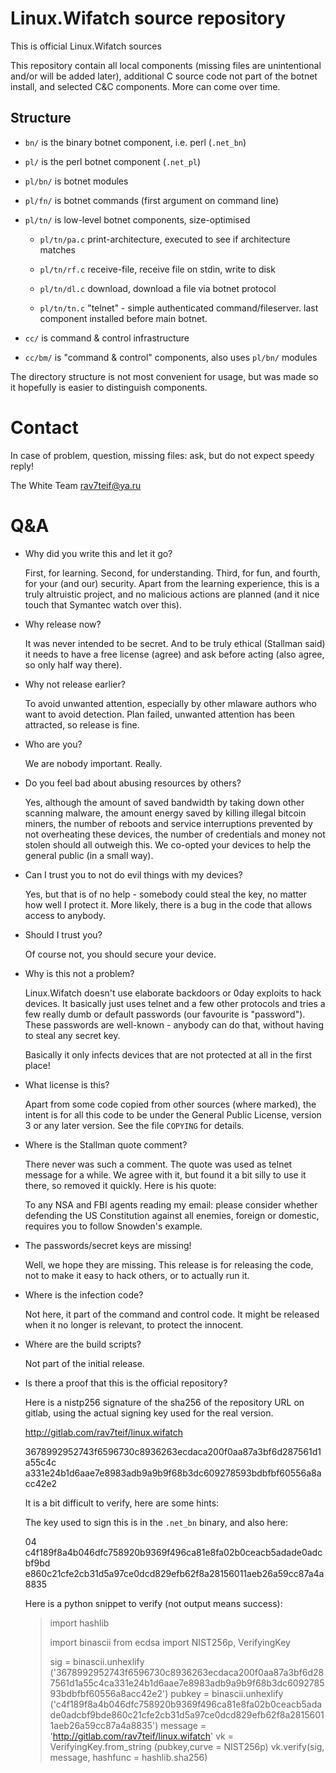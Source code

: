 # Linux.Wifatch source repository

This is official Linux.Wifatch sources

This repository contain all local components (missing files are
unintentional and/or will be added later), additional C source code not
part of the botnet install, and selected C&C components. More can come
over time.

## Structure

* `bn/` is the binary botnet component, i.e. perl (`.net_bn`)

* `pl/` is the perl botnet component (`.net_pl`)

* `pl/bn/` is botnet modules

* `pl/fn/` is botnet commands (first argument on command line)

* `pl/tn/` is low-level botnet components, size-optimised

   * `pl/tn/pa.c` print-architecture, executed to see if architecture matches

   * `pl/tn/rf.c` receive-file, receive file on stdin, write to disk

   * `pl/tn/dl.c` download, download a file via botnet protocol

   * `pl/tn/tn.c` "telnet" - simple authenticated command/fileserver. last
     component installed before main botnet.

* `cc/` is command & control infrastructure

* `cc/bm/` is "command & control" components, also uses `pl/bn/` modules

The directory structure is not most convenient for usage, but was made so it hopefully
is easier to distinguish components.

# Contact

In case of problem, question, missing files: ask, but do not expect speedy
reply!

The White Team <rav7teif@ya.ru>

# Q&A

* Why did you write this and let it go?

  First, for learning. Second, for understanding. Third, for fun, and
  fourth, for your (and our) security. Apart from the learning experience,
  this is a truly altruistic project, and no malicious actions are planned
  (and it nice touch that Symantec watch over this).

* Why release now?

  It was never intended to be secret. And to be truly ethical (Stallman
  said) it needs to have a free license (agree) and ask before acting (also
  agree, so only half way there).

* Why not release earlier?

  To avoid unwanted attention, especially by other mlaware authors who want
  to avoid detection. Plan failed, unwanted attention has been attracted, so
  release is fine.

* Who are you?

  We are nobody important. Really.

* Do you feel bad about abusing resources by others?

  Yes, although the amount of saved bandwidth by taking down other
  scanning malware, the amount energy saved by killing illegal bitcoin
  miners, the number of reboots and service interruptions prevented by
  not overheating these devices, the number of credentials and money not
  stolen should all outweigh this. We co-opted your devices to help the
  general public (in a small way).

* Can I trust you to not do evil things with my devices?

  Yes, but that is of no help - somebody could steal the key, no matter
  how well I protect it. More likely, there is a bug in the code that
  allows access to anybody.

* Should I trust you?

  Of course not, you should secure your device.

* Why is this not a problem?

  Linux.Wifatch doesn't use elaborate backdoors or 0day exploits to
  hack devices. It basically just uses telnet and a few other protocols
  and tries a few really dumb or default passwords (our favourite is
  "password"). These passwords are well-known - anybody can do that,
  without having to steal any secret key.

  Basically it only infects devices that are not protected at all in the
  first place!

* What license is this?

  Apart from some code copied from other sources (where marked), the intent
  is for all this code to be under the General Public License, version 3 or
  any later version. See the file `COPYING` for details.

* Where is the Stallman quote comment?

  There never was such a comment. The quote was used as telnet message for
  a while. We agree with it, but found it a bit silly to use it there, so
  removed it quickly. Here is his quote:

  To any NSA and FBI agents reading my email: please consider
  whether defending the US Constitution against all enemies,
  foreign or domestic, requires you to follow Snowden's example.

* The passwords/secret keys are missing!

  Well, we hope they are missing. This release is for releasing the code,
  not to make it easy to hack others, or to actually run it.

* Where is the infection code?

  Not here, it part of the command and control code. It might be released
  when it no longer is relevant, to protect the innocent.

* Where are the build scripts?

  Not part of the initial release.

* Is there a proof that this is the official repository?

  Here is a nistp256 signature of the sha256 of the repository URL on
  gitlab, using the actual signing key used for the real version.

  http://gitlab.com/rav7teif/linux.wifatch

  3678992952743f6596730c8936263ecdaca200f0aa87a3bf6d287561d1a55c4c
  a331e24b1d6aae7e8983adb9a9b9f68b3dc609278593bdbfbf60556a8acc42e2

  It is a bit difficult to verify, here are some hints:

  The key used to sign this is in the `.net_bn` binary, and also here:

  04
  c4f189f8a4b046dfc758920b9369f496ca81e8fa02b0ceacb5adade0adcbf9bd
  e860c21cfe2cb31d5a97ce0dcd829efb62f8a28156011aeb26a59cc87a4a8835

  Here is a python snippet to verify (not output means success):

  > import hashlib
  > 
  > import binascii
  > from ecdsa import NIST256p, VerifyingKey
  > 
  > sig = binascii.unhexlify ('3678992952743f6596730c8936263ecdaca200f0aa87a3bf6d287561d1a55c4ca331e24b1d6aae7e8983adb9a9b9f68b3dc609278593bdbfbf60556a8acc42e2')
  > pubkey = binascii.unhexlify ('c4f189f8a4b046dfc758920b9369f496ca81e8fa02b0ceacb5adade0adcbf9bde860c21cfe2cb31d5a97ce0dcd829efb62f8a28156011aeb26a59cc87a4a8835')
  > message = 'http://gitlab.com/rav7teif/linux.wifatch'
  > vk = VerifyingKey.from_string (pubkey,curve = NIST256p)
  > vk.verify(sig, message, hashfunc = hashlib.sha256)

